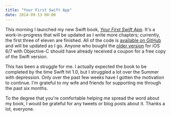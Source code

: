 ```yaml
---
title: "Your First Swift App"
date: 2014-09-13 00:00
---
```


<p>This morning I launched my new Swift book, <em><a href="https://leanpub.com/yourfirstswiftapp/">Your First Swift App</a></em>. It's a work-in-progress that will be updated as I write more chapters; currently, the first three of eleven are finished. All of the code is <a href="https://github.com/AshFurrow/yourfirstswiftapp">available on GitHub</a> and will be updated as I go. Anyone who bought the <a href="https://leanpub.com/your-first-ios-app">older version</a> for iOS 6/7 with Objective-C should have already received a coupon for a free copy of the Swift version. </p>

<!-- more -->

<p>This has been a struggle for me. I actually expected the book to be completed by the time Swift hit 1.0, but I struggled a lot over the Summer with depression. Only over the past few weeks have I gotten the motivation to continue. I'm grateful to my wife and friends for supporting me through the past six months. </p>

<p>To the degree that you're comfortable helping me spread the word about my book, I would be grateful for any tweets or blog posts about it. Thanks a lot, everyone. </p>

